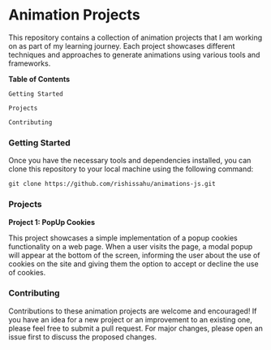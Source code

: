 **<h1>Animation Projects</h1>**

This repository contains a collection of animation projects that I am working on as part of my learning journey. Each project showcases different techniques and approaches to generate animations using various tools and frameworks.

**Table of Contents**

`Getting Started`

`Projects`

`Contributing`

**<h3>Getting Started</h3>**

Once you have the necessary tools and dependencies installed, you can clone this repository to your local machine using the following command:

`git clone https://github.com/rishissahu/animations-js.git`

**<h3>Projects</h3>**

**Project 1: PopUp Cookies**

This project showcases a simple implementation of a popup cookies functionality on a web page. When a user visits the page, a modal popup will appear at the bottom of the screen, informing the user about the use of cookies on the site and giving them the option to accept or decline the use of cookies.

<h3>Contributing</h3>

Contributions to these animation projects are welcome and encouraged! If you have an idea for a new project or an improvement to an existing one, please feel free to submit a pull request. For major changes, please open an issue first to discuss the proposed changes.